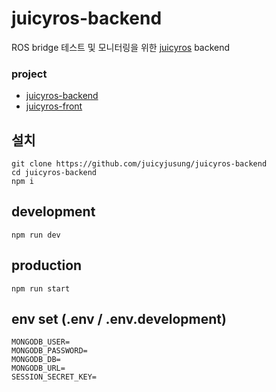 # juicyros-backend
ROS bridge 테스트 및 모니터링을 위한 [juicyros](https://juicyros.netlify.com/) backend


### project
- [juicyros-backend](https://github.com/juicyjusung/juicyros-backend)
- [juicyros-front](https://github.com/juicyjusung/juicyros-front)

## 설치
```
git clone https://github.com/juicyjusung/juicyros-backend
cd juicyros-backend
npm i
```

## development
```
npm run dev
```

## production
```
npm run start
```

## env set (.env / .env.development)
```
MONGODB_USER=
MONGODB_PASSWORD=
MONGODB_DB=
MONGODB_URL=
SESSION_SECRET_KEY=
```
